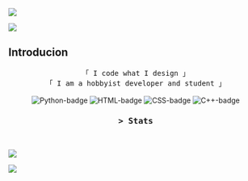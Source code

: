 
![](https://i.postimg.cc/2jc2PPpT/header.png)
<!-- Profile Views Counter -->
![](https://komarev.com/ghpvc/?username=ArtLessYT&style=flat)


<!-- Intro  -->
<h2 align="left">
        Introducion
</h2>

<p align="center">
        <!-- Organisation  -->
        <samp>
                「 I code what I design 」
                <br>
                「 I am a hobbyist developer and student 」
                <br>
                <br>
        </samp>
        <!-- Programming Languages -->
        <!-- Python -->
        <img alt="Python-badge" src="https://img.shields.io/badge/-Python-1572b6?style=flat&logo=python&logoColor=white">
        <!-- HTML -->
        <img alt="HTML-badge" src="https://img.shields.io/badge/-HTML-E34F26?style=flat&logo=HTML5&logoColor=white">
        <!-- CSS  -->
        <img alt="CSS-badge" src="https://img.shields.io/badge/-CSS-1572B6?style=flat&logo=CSS3&logoColor=white">
        <!-- C++ -->
        <img alt="C++-badge" src="https://img.shields.io/badge/-C++-9b3675?style=flat&logo=C%2B%2B&logoColor=white">
</p>


<h3 align="center">
        <samp>&gt; 
                <b>Stats</b>
        </samp>
</h3>
<br>

<a href="https://github.com/artndev/"><img src="https://github-readme-stats.vercel.app/api?username=artndev&show_icons=true&theme=dark" /></a>

<a href="https://github.com/artndev/"><img src="https://github-readme-stats.vercel.app/api/top-langs/?username=artndev&layout=compact&theme=dark" /></a>




